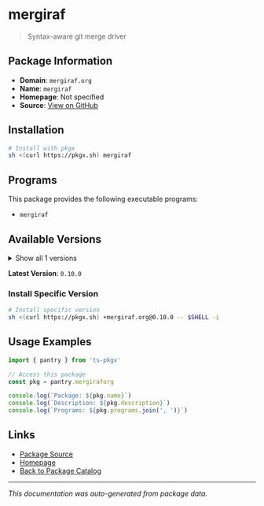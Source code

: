 # mergiraf

> Syntax-aware git merge driver

## Package Information

- **Domain**: `mergiraf.org`
- **Name**: `mergiraf`
- **Homepage**: Not specified
- **Source**: [View on GitHub](https://github.com/pkgxdev/pantry/tree/main/projects/mergiraf.org/package.yml)

## Installation

```bash
# Install with pkgx
sh <(curl https://pkgx.sh) mergiraf
```

## Programs

This package provides the following executable programs:

- `mergiraf`

## Available Versions

<details>
<summary>Show all 1 versions</summary>

- `0.10.0`

</details>

**Latest Version**: `0.10.0`

### Install Specific Version

```bash
# Install specific version
sh <(curl https://pkgx.sh) +mergiraf.org@0.10.0 -- $SHELL -i
```

## Usage Examples

```typescript
import { pantry } from 'ts-pkgx'

// Access this package
const pkg = pantry.mergiraforg

console.log(`Package: ${pkg.name}`)
console.log(`Description: ${pkg.description}`)
console.log(`Programs: ${pkg.programs.join(', ')}`)
```

## Links

- [Package Source](https://github.com/pkgxdev/pantry/tree/main/projects/mergiraf.org/package.yml)
- [Homepage](#)
- [Back to Package Catalog](../package-catalog.md)

---

*This documentation was auto-generated from package data.*
